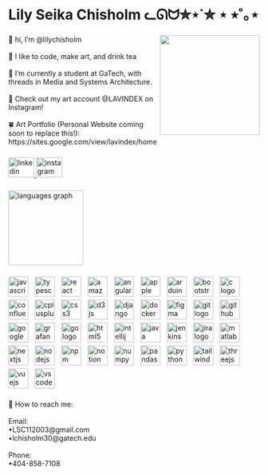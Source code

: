 <h1 align="left">Lily Seika Chisholm ᓚᘏᗢ✮⋆˙✮ ⋆ ⭒˚｡⋆</h1>

###

<img align="right" height="200" src="https://media1.giphy.com/media/v1.Y2lkPTc5MGI3NjExZzlyZWJnYjVqMWFlY2gybXprcnU4bTdlbmp3ZXk1YXNjZHRoeHRodiZlcD12MV9pbnRlcm5hbF9naWZfYnlfaWQmY3Q9Zw/yALcFbrKshfoY/giphy.gif"  />

###

<p align="left">🌸 hi, I’m @lilychisholm<br><br>🍵 I like to code, make art, and drink tea<br><br>🌱 I’m currently a student at GaTech, with threads in Media and Systems Architecture.<br><br>🍄 Check out my art account @LAVINDEX on Instagram!<br><br>🍀 Art Portfolio (Personal Website coming soon to replace this!): https://sites.google.com/view/lavindex/home</p>

###

<div align="left">
  <a href="https://www.linkedin.com/in/lilychisholm/" target="_blank">
    <img src="https://raw.githubusercontent.com/maurodesouza/profile-readme-generator/master/src/assets/icons/social/linkedin/default.svg" width="52" height="40" alt="linkedin logo"  />
  </a>
  <a href="https://www.instagram.com/lavindex/" target="_blank">
    <img src="https://raw.githubusercontent.com/maurodesouza/profile-readme-generator/master/src/assets/icons/social/instagram/default.svg" width="52" height="40" alt="instagram logo"  />
  </a>
</div>

###

<div align="left">
  <img src="https://github-readme-stats.vercel.app/api/top-langs?username=lilychisholm&locale=en&hide_title=false&layout=compact&card_width=320&langs_count=5&theme=dracula&hide_border=false&order=2" height="150" alt="languages graph"  />
</div>

###

<div align="left" style="display: flex; flex-wrap: wrap; gap: 6px;">
<img src="https://cdn.jsdelivr.net/gh/devicons/devicon/icons/javascript/javascript-original.svg" style="height: 40px; width: auto;" alt="javascript logo" />
  <img width="1" />
  <img src="https://cdn.jsdelivr.net/gh/devicons/devicon/icons/typescript/typescript-original.svg" style="height: 40px; width: auto;" alt="typescript logo"  />
  <img width="1" />
  <img src="https://cdn.jsdelivr.net/gh/devicons/devicon/icons/react/react-original.svg" style="height: 40px; width: auto;" alt="react logo"  />
  <img width="1" />
  <img src="https://cdn.jsdelivr.net/gh/devicons/devicon/icons/amazonwebservices/amazonwebservices-line-wordmark.svg" style="height: 40px; width: auto;" alt="amazonwebservices logo"  />
  <img width="1" />
  <img src="https://cdn.jsdelivr.net/gh/devicons/devicon/icons/angularjs/angularjs-original.svg" style="height: 40px; width: auto;" alt="angularjs logo"  />
  <img width="1" />
  <img src="https://cdn.jsdelivr.net/gh/devicons/devicon/icons/apple/apple-original.svg" style="height: 40px; width: auto;" alt="apple logo"  />
  <img width="1" />
  <img src="https://cdn.jsdelivr.net/gh/devicons/devicon/icons/arduino/arduino-original.svg" style="height: 40px; width: auto;" alt="arduino logo"  />
  <img width="1" />
  <img src="https://cdn.jsdelivr.net/gh/devicons/devicon/icons/bootstrap/bootstrap-original.svg" style="height: 40px; width: auto;" alt="bootstrap logo"  />
  <img width="1" />
  <img src="https://cdn.jsdelivr.net/gh/devicons/devicon/icons/c/c-original.svg" style="height: 40px; width: auto;" alt="c logo"  />
  <img width="1" />
  <img src="https://cdn.jsdelivr.net/gh/devicons/devicon/icons/confluence/confluence-original.svg" style="height: 40px; width: auto;" alt="confluence logo"  />
  <img width="1" />
  <img src="https://cdn.jsdelivr.net/gh/devicons/devicon/icons/cplusplus/cplusplus-original.svg" style="height: 40px; width: auto;" alt="cplusplus logo"  />
  <img width="1" />
  <img src="https://cdn.jsdelivr.net/gh/devicons/devicon/icons/css3/css3-original.svg" style="height: 40px; width: auto;" alt="css3 logo"  />
  <img width="1" />
  <img src="https://cdn.jsdelivr.net/gh/devicons/devicon/icons/d3js/d3js-original.svg" style="height: 40px; width: auto;" alt="d3js logo"  />
  <img width="1" />
  <img src="https://cdn.jsdelivr.net/gh/devicons/devicon/icons/django/django-plain.svg" style="height: 40px; width: auto;" alt="django logo"  />
  <img width="1" />
  <img src="https://cdn.jsdelivr.net/gh/devicons/devicon/icons/docker/docker-original.svg" style="height: 40px; width: auto;" alt="docker logo"  />
  <img width="1" />
  <img src="https://cdn.jsdelivr.net/gh/devicons/devicon/icons/figma/figma-original.svg" style="height: 40px; width: auto;" alt="figma logo"  />
  <img width="1" />
  <img src="https://cdn.jsdelivr.net/gh/devicons/devicon/icons/git/git-original.svg" style="height: 40px; width: auto;" alt="git logo"  />
  <img width="1" />
  <img src="https://cdn.jsdelivr.net/gh/devicons/devicon/icons/github/github-original.svg" style="height: 40px; width: auto;" alt="github logo"  />
  <img width="1" />
  <img src="https://cdn.jsdelivr.net/gh/devicons/devicon/icons/googlecloud/googlecloud-original.svg" style="height: 40px; width: auto;" alt="googlecloud logo"  />
  <img width="1" />
  <img src="https://cdn.jsdelivr.net/gh/devicons/devicon/icons/grafana/grafana-original.svg" style="height: 40px; width: auto;" alt="grafana logo"  />
  <img width="1" />
  <img src="https://cdn.jsdelivr.net/gh/devicons/devicon/icons/go/go-original.svg" style="height: 40px; width: auto;" alt="go logo"  />
  <img width="1" />
  <img src="https://cdn.jsdelivr.net/gh/devicons/devicon/icons/html5/html5-original.svg" style="height: 40px; width: auto;" alt="html5 logo"  />
  <img width="1" />
  <img src="https://cdn.jsdelivr.net/gh/devicons/devicon/icons/intellij/intellij-original.svg" style="height: 40px; width: auto;" alt="intellij logo"  />
  <img width="1" />
  <img src="https://cdn.jsdelivr.net/gh/devicons/devicon/icons/java/java-original.svg" style="height: 40px; width: auto;" alt="java logo"  />
  <img width="1" />
  <img src="https://cdn.jsdelivr.net/gh/devicons/devicon/icons/jenkins/jenkins-line.svg" style="height: 40px; width: auto;" alt="jenkins logo"  />
  <img width="1" />
  <img src="https://cdn.jsdelivr.net/gh/devicons/devicon/icons/jira/jira-original.svg" style="height: 40px; width: auto;" alt="jira logo"  />
  <img width="1" />
  <img src="https://cdn.jsdelivr.net/gh/devicons/devicon/icons/matlab/matlab-original.svg" style="height: 40px; width: auto;" alt="matlab logo"  />
  <img width="1" />
  <img src="https://cdn.jsdelivr.net/gh/devicons/devicon/icons/nextjs/nextjs-original.svg" style="height: 40px; width: auto;" alt="nextjs logo"  />
  <img width="1" />
  <img src="https://cdn.jsdelivr.net/gh/devicons/devicon/icons/nodejs/nodejs-original.svg" style="height: 40px; width: auto;" alt="nodejs logo"  />
  <img width="1" />
  <img src="https://cdn.jsdelivr.net/gh/devicons/devicon/icons/npm/npm-original-wordmark.svg" style="height: 40px; width: auto;" alt="npm logo"  />
  <img width="1" />
  <img src="https://cdn.jsdelivr.net/gh/devicons/devicon/icons/notion/notion-original.svg" style="height: 40px; width: auto;" alt="notion logo"  />
  <img width="1" />
  <img src="https://cdn.jsdelivr.net/gh/devicons/devicon/icons/numpy/numpy-original.svg" style="height: 40px; width: auto;" alt="numpy logo"  />
  <img width="1" />
  <img src="https://cdn.jsdelivr.net/gh/devicons/devicon/icons/pandas/pandas-original.svg" style="height: 40px; width: auto;" alt="pandas logo"  />
  <img width="1" />
  <img src="https://cdn.jsdelivr.net/gh/devicons/devicon/icons/python/python-original.svg" style="height: 40px; width: auto;" alt="python logo"  />
  <img width="1" />
  <img src="https://cdn.jsdelivr.net/gh/devicons/devicon/icons/tailwindcss/tailwindcss-original-wordmark.svg" style="height: 40px; width: auto;" alt="tailwindcss logo"  />
  <img width="1" />
  <img src="https://cdn.jsdelivr.net/gh/devicons/devicon/icons/threejs/threejs-original.svg" style="height: 40px; width: auto;" alt="threejs logo"  />
  <img width="1" />
  <img src="https://cdn.jsdelivr.net/gh/devicons/devicon/icons/vuejs/vuejs-original.svg" style="height: 40px; width: auto;" alt="vuejs logo"  />
  <img width="1" />
  <img src="https://cdn.jsdelivr.net/gh/devicons/devicon/icons/vscode/vscode-original.svg" style="height: 40px; width: auto;" alt="vscode logo"  />
</div>

###

<p align="left">💌 How to reach me: <br><br>Email: <br>•LSC112003@gmail.com<br>•lchisholm30@gatech.edu<br><br>Phone: <br>•404-858-7108</p>

###
